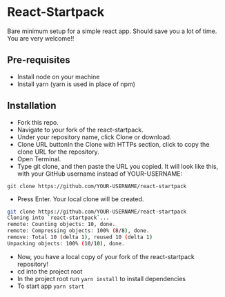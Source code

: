 # React-Startpack
Bare minimum setup for a simple react app. Should save you a lot of time. You are very welcome!!

## Pre-requisites 

* Install node on your machine
* Install yarn (yarn is used in place of npm)

## Installation

* Fork this repo.
* Navigate to your fork of the react-startpack.
* Under your repository name, click Clone or download.
* Clone URL buttonIn the Clone with HTTPs section, click  to copy the clone URL for the repository.
* Open Terminal.
* Type git clone, and then paste the URL you copied. It will look like this, with your GitHub username instead of YOUR-USERNAME:
```{r, engine='sh', count_lines}
git clone https://github.com/YOUR-USERNAME/react-startpack
```
* Press Enter. Your local clone will be created.
```bash
git clone https://github.com/YOUR-USERNAME/react-startpack
Cloning into `react-startpack`...
remote: Counting objects: 10, done.
remote: Compressing objects: 100% (8/8), done.
remove: Total 10 (delta 1), reused 10 (delta 1)
Unpacking objects: 100% (10/10), done.
```
* Now, you have a local copy of your fork of the react-startpack repository!
* cd into the project root
* In the project root run `yarn install` to install dependencies
* To start app `yarn start`
